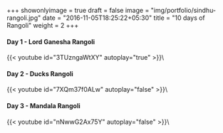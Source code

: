 +++
showonlyimage = true
draft = false
image = "img/portfolio/sindhu-rangoli.jpg"
date = "2016-11-05T18:25:22+05:30"
title = "10 days of Rangoli"
weight = 2
+++

#### Day 1 - Lord Ganesha Rangoli
{{< youtube id="3TUzngaWtXY"  autoplay="true" >}}\

#### Day 2 - Ducks Rangoli
{{< youtube id="7XQm37f0ALw"  autoplay="false" >}}\

#### Day 3 - Mandala Rangoli
{{< youtube id="nNwwG2Ax75Y"  autoplay="false" >}}\
